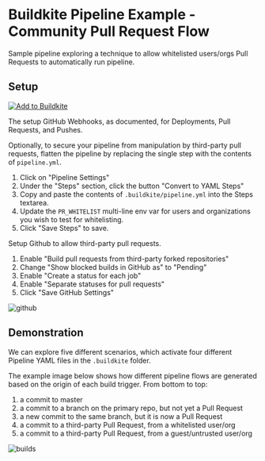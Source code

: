# Buildkite Pipeline Example - Community Pull Request Flow

Sample pipeline exploring a technique to allow whitelisted users/orgs Pull Requests to automatically run pipeline.

## Setup

[![Add to Buildkite](https://buildkite.com/button.svg)](https://buildkite.com/new)

The setup GitHub Webhooks, as documented, for Deployments, Pull Requests, and Pushes.

Optionally, to secure your pipeline from manipulation by third-party pull requests, flatten the pipeline by replacing the single step with the contents of `pipeline.yml`.

1. Click on "Pipeline Settings"
2. Under the "Steps" section, click the button "Convert to YAML Steps"
3. Copy and paste the contents of `.buildkite/pipeline.yml` into the Steps textarea.
4. Update the `PR_WHITELIST` multi-line env var for users and organizations you wish to test for whitelisting.
5. Click "Save Steps" to save.

Setup Github to allow third-party pull requests.

1. Enable "Build pull requests from third-party forked repositories"
2. Change "Show blocked builds in GitHub as" to "Pending"
3. Enable "Create a status for each job"
4. Enable "Separate statuses for pull requests"
5. Click "Save GitHub Settings"

![github](https://p198.p4.n0.cdn.getcloudapp.com/items/GGuNKRRL/buildkite-github-settings-third-party-pull-requests.png?v=84941a3fad91165442e19a40f6fe7f5b)

## Demonstration

We can explore five different scenarios, which activate four different Pipeline YAML files in the `.buildkite` folder.

The example image below shows how different pipeline flows are generated based on the origin of each build trigger. From bottom to top:

1. a commit to master
1. a commit to a branch on the primary repo, but not yet a Pull Request
1. a new commit to the same branch, but it is now a Pull Request
1. a commit to a third-party Pull Request, from a whitelisted user/org
1. a commit to a third-party Pull Request, from a guest/untrusted user/org

![builds](https://p198.p4.n0.cdn.getcloudapp.com/items/nOuNXelb/buildkite-diff-flows-for-guest-prs-and-local-branches.png?v=2d4191b767ffe7afe51521119c4228f6)
